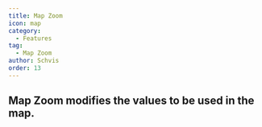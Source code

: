 ```yaml
---
title: Map Zoom
icon: map
category:
  - Features
tag:
  - Map Zoom
author: Schvis
order: 13
---
```


## Map Zoom modifies the values to be used in the map.
